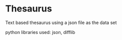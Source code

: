 # Thesaurus

Text based thesaurus using a json file as the data set

python libraries used: json, difflib
